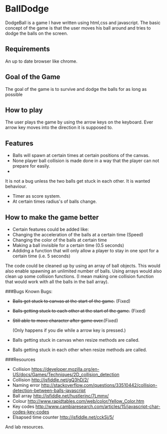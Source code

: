 # BallDodge
DodgeBall is a game I have written using html,css and javascript.
The basic concept of the game is that the user moves his ball around and
tries to dodge the balls on the screen.

## Requirements
An up to date browser like chrome.

## Goal of the Game
The goal of the game is to survive and dodge the balls for as long as possible

## How to play
The user plays the game by using the arrow keys on the keyboard.
Ever arrow key moves into the direction it is supposed to.

## Features
* Balls will spawn at certain times at certain positions of the canvas.
* None player ball collision is made done in a way that the player can not prepare for easily.
* 
 It is not a bug unless the two balls get stuck in each other. It is wanted behaviour.
* Timer as score system.
* At certain times radius's of balls change.

## How to make the game better
* Certain features could be added like: 
* Changing the acceleration of the balls at a certain time (Speed)
* Changing the color of the balls at certain time
* Making a ball invisible for a certain time (0.5 seconds) 
* Addidng a function that will only allow a player to stay in one spot for a certain time (i.e. 5 seconds)

The code could be cleaned up by using an array of ball objects.
This would also enable spawning an unlimited number of balls.
Using arrays would also clean up some collision functions. 
(I mean making one collision function that would work with all the balls in the 
ball array).

###Bugs
Known Bugs:
* ~~Balls get stuck to canvas at the start of the game.~~
    (Fixed)
* ~~Balls getting stuck to each other at the start of the game.~~
    (Fixed)
* ~~Still able to move character after game over.~~(Fixed)

    (Only happens if you die while a arrow key is pressed.)
* Balls getting stuck in canvas when resize methods are called.
* Balls getting stuck in each other when resize methods are called.

###Resources
* Collision
https://developer.mozilla.org/en-US/docs/Games/Techniques/2D_collision_detection
* Collision
http://jsfiddle.net/gQ3hD/2/
* Naming error
http://stackoverflow.com/questions/33510442/collision-detection-between-balls-javascript
* Ball array
http://jsfiddle.net/hustlerinc/7Lmmx/
* Colour
http://www.rapidtables.com/web/color/Yellow_Color.htm
* Key codes
http://www.cambiaresearch.com/articles/15/javascript-char-codes-key-codes
* Elsapsed time counter
http://jsfiddle.net/cckSj/5/

And lab resources.

